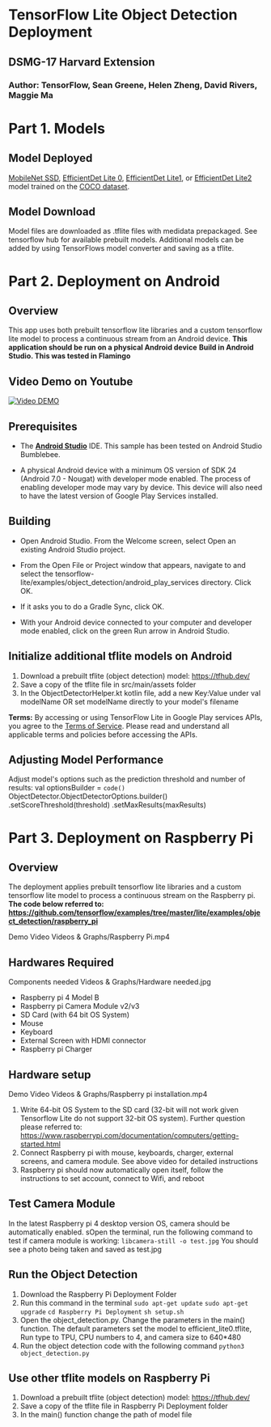 # TensorFlow Lite Object Detection Deployment
## DSMG-17 Harvard Extension
### Author: TensorFlow, Sean Greene, Helen Zheng, David Rivers, Maggie Ma

# Part 1. Models
## Model Deployed
[MobileNet SSD](https://tfhub.dev/tensorflow/lite-model/ssd_mobilenet_v1/1/metadata/2),
[EfficientDet Lite 0](https://tfhub.dev/tensorflow/lite-model/efficientdet/lite0/detection/metadata/1),
[EfficientDet Lite1](https://tfhub.dev/tensorflow/lite-model/efficientdet/lite1/detection/metadata/1),
or
[EfficientDet Lite2](https://tfhub.dev/tensorflow/lite-model/efficientdet/lite2/detection/metadata/1)
model trained on the [COCO dataset](http://cocodataset.org/).

## Model Download
Model files are downloaded as .tflite files with medidata prepackaged. See tensorflow hub for available prebuilt models. 
Additional models can be added by using TensorFlows model converter and saving as a tflite.

# Part 2. Deployment on Android
## Overview
This app uses both prebuilt tensorflow lite libraries and a custom tensorflow lite model to process a continuous stream from an Android device. 
**This application should be run on a physical Android device**
**Build in Android Studio. This was tested in Flamingo**

## Video Demo on Youtube
[![Video DEMO](https://github.com/Helenbzbz/trafficmonitoring/blob/main/Videos%20%26%20Graphs/Android%20Demo.png)]([https://www.youtube.com/watch?v=WqbGBtzQJUc])

## Prerequisites

*   The **[Android Studio](https://developer.android.com/studio/index.html)**
    IDE. This sample has been tested on Android Studio Bumblebee.

*   A physical Android device with a minimum OS version of SDK 24 (Android 7.0 -
    Nougat) with developer mode enabled. The process of enabling developer mode
    may vary by device. This device will also need to have the latest version of
    Google Play Services installed.

## Building

*   Open Android Studio. From the Welcome screen, select Open an existing
    Android Studio project.

*   From the Open File or Project window that appears, navigate to and select
    the tensorflow-lite/examples/object_detection/android_play_services
    directory. Click OK.

*   If it asks you to do a Gradle Sync, click OK.

*   With your Android device connected to your computer and developer mode
    enabled, click on the green Run arrow in Android Studio.

## Initialize additional tflite models on Android
1. Download a prebuilt tflite (object detection) model: https://tfhub.dev/
2. Save a copy of the tflite file in src/main/assets folder
3. In the ObjectDetectorHelper.kt kotlin file, add a new Key:Value under val modelName OR set modelName directly to your model's filename

**Terms:** By accessing or using TensorFlow Lite in Google Play services APIs,
you agree to the [Terms of Service](https://www.tensorflow.org/lite/android/play_services#tos).
Please read and understand all applicable terms and policies before accessing
the APIs. 

##  Adjusting Model Performance  
Adjust model's options such as the prediction threshold and number of results:
val optionsBuilder =
`code()` 
ObjectDetector.ObjectDetectorOptions.builder()
.setScoreThreshold(threshold)
.setMaxResults(maxResults) 

# Part 3. Deployment on Raspberry Pi

## Overview
The deployment applies prebuilt tensorflow lite libraries and a custom tensorflow lite model to process a continuous stream on the Raspberry pi. 
**The code below referred to: https://github.com/tensorflow/examples/tree/master/lite/examples/object_detection/raspberry_pi**

Demo Video
Videos & Graphs/Raspberry Pi.mp4

## Hardwares Required
Components needed
Videos & Graphs/Hardware needed.jpg

* Raspberry pi 4 Model B
* Raspberry pi Camera Module v2/v3
* SD Card (with 64 bit OS System)
* Mouse
* Keyboard
* External Screen with HDMI connector
* Raspberry pi Charger

## Hardware setup

Demo Video
Videos & Graphs/Raspberry pi installation.mp4

1. Write 64-bit OS System to the SD card (32-bit will not work given Tensorflow Lite do not support 32-bit OS system). Further question please referred to: https://www.raspberrypi.com/documentation/computers/getting-started.html
2. Connect Raspberry pi with mouse, keyboards, charger, external screens, and camera module. See above video for detailed instructions
3. Raspberry pi should now automatically open itself, follow the instructions to set account, connect to Wifi, and reboot

## Test Camera Module
In the latest Raspberry pi 4 desktop version OS, camera should be automatically enabled. sOpen the terminal, run the following command to test if camera module is working:
`libcamera-still -o test.jpg`
You should see a photo being taken and saved as test.jpg

## Run the Object Detection
1. Download the Raspberry Pi Deployment Folder
2. Run this command in the terminal
`sudo apt-get update`
`sudo apt-get upgrade`
`cd Raspberry Pi Deployment`
`sh setup.sh`
3. Open the object_detection.py. Change the parameters in the main() function. The default parameters set the model to efficient_lite0.tflite, Run type to TPU, CPU numbers to 4, and camera size to 640*480
4. Run the object detection code with the following command
`python3 object_detection.py`

## Use other tflite models on Raspberry Pi
1. Download a prebuilt tflite (object detection) model: https://tfhub.dev/
2. Save a copy of the tflite file in Raspberry Pi Deployment folder
3. In the main() function change the path of model file

